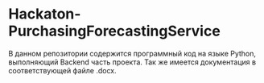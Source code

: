 # Hackaton-PurchasingForecastingService

В данном репозитории содержится программный код на языке Python, выполняющий Backend часть проекта. Так же имеется документация в соответствующей файле .docx.
